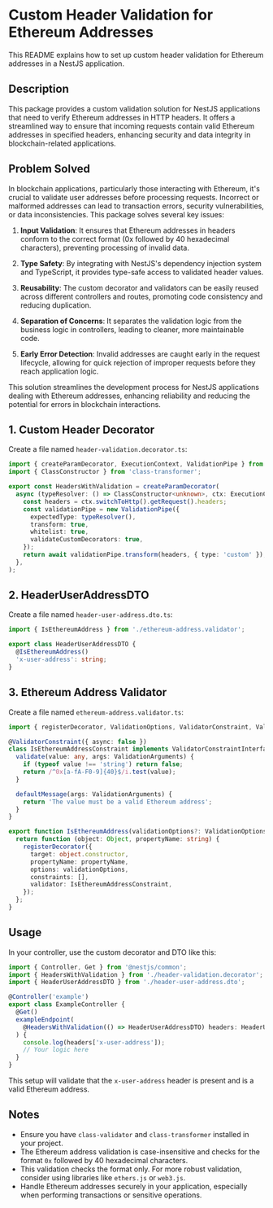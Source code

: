 # Custom Header Validation for Ethereum Addresses

This README explains how to set up custom header validation for Ethereum addresses in a NestJS application.

## Description

This package provides a custom validation solution for NestJS applications that need to verify Ethereum addresses in HTTP headers. It offers a streamlined way to ensure that incoming requests contain valid Ethereum addresses in specified headers, enhancing security and data integrity in blockchain-related applications.

## Problem Solved

In blockchain applications, particularly those interacting with Ethereum, it's crucial to validate user addresses before processing requests. Incorrect or malformed addresses can lead to transaction errors, security vulnerabilities, or data inconsistencies. This package solves several key issues:

1. **Input Validation**: It ensures that Ethereum addresses in headers conform to the correct format (0x followed by 40 hexadecimal characters), preventing processing of invalid data.

2. **Type Safety**: By integrating with NestJS's dependency injection system and TypeScript, it provides type-safe access to validated header values.

3. **Reusability**: The custom decorator and validators can be easily reused across different controllers and routes, promoting code consistency and reducing duplication.

4. **Separation of Concerns**: It separates the validation logic from the business logic in controllers, leading to cleaner, more maintainable code.

5. **Early Error Detection**: Invalid addresses are caught early in the request lifecycle, allowing for quick rejection of improper requests before they reach application logic.

This solution streamlines the development process for NestJS applications dealing with Ethereum addresses, enhancing reliability and reducing the potential for errors in blockchain interactions.

## 1. Custom Header Decorator

Create a file named `header-validation.decorator.ts`:

```typescript
import { createParamDecorator, ExecutionContext, ValidationPipe } from '@nestjs/common';
import { ClassConstructor } from 'class-transformer';

export const HeadersWithValidation = createParamDecorator(
  async (typeResolver: () => ClassConstructor<unknown>, ctx: ExecutionContext) => {
    const headers = ctx.switchToHttp().getRequest().headers;
    const validationPipe = new ValidationPipe({
      expectedType: typeResolver(),
      transform: true,
      whitelist: true,
      validateCustomDecorators: true,
    });
    return await validationPipe.transform(headers, { type: 'custom' });
  },
);
```

## 2. HeaderUserAddressDTO

Create a file named `header-user-address.dto.ts`:

```typescript
import { IsEthereumAddress } from './ethereum-address.validator';

export class HeaderUserAddressDTO {
  @IsEthereumAddress()
  'x-user-address': string;
}
```

## 3. Ethereum Address Validator

Create a file named `ethereum-address.validator.ts`:

```typescript
import { registerDecorator, ValidationOptions, ValidatorConstraint, ValidatorConstraintInterface, ValidationArguments } from 'class-validator';

@ValidatorConstraint({ async: false })
class IsEthereumAddressConstraint implements ValidatorConstraintInterface {
  validate(value: any, args: ValidationArguments) {
    if (typeof value !== 'string') return false;
    return /^0x[a-fA-F0-9]{40}$/i.test(value);
  }

  defaultMessage(args: ValidationArguments) {
    return 'The value must be a valid Ethereum address';
  }
}

export function IsEthereumAddress(validationOptions?: ValidationOptions) {
  return function (object: Object, propertyName: string) {
    registerDecorator({
      target: object.constructor,
      propertyName: propertyName,
      options: validationOptions,
      constraints: [],
      validator: IsEthereumAddressConstraint,
    });
  };
}
```

## Usage

In your controller, use the custom decorator and DTO like this:

```typescript
import { Controller, Get } from '@nestjs/common';
import { HeadersWithValidation } from './header-validation.decorator';
import { HeaderUserAddressDTO } from './header-user-address.dto';

@Controller('example')
export class ExampleController {
  @Get()
  exampleEndpoint(
    @HeadersWithValidation(() => HeaderUserAddressDTO) headers: HeaderUserAddressDTO
  ) {
    console.log(headers['x-user-address']);
    // Your logic here
  }
}
```

This setup will validate that the `x-user-address` header is present and is a valid Ethereum address.

## Notes

- Ensure you have `class-validator` and `class-transformer` installed in your project.
- The Ethereum address validation is case-insensitive and checks for the format `0x` followed by 40 hexadecimal characters.
- This validation checks the format only. For more robust validation, consider using libraries like `ethers.js` or `web3.js`.
- Handle Ethereum addresses securely in your application, especially when performing transactions or sensitive operations.
